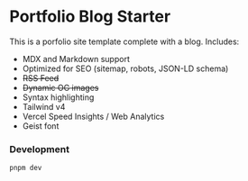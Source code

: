 # Portfolio Blog Starter

This is a porfolio site template complete with a blog. Includes:

- MDX and Markdown support
- Optimized for SEO (sitemap, robots, JSON-LD schema)
- ~~RSS Feed~~
- ~~Dynamic OG images~~
- Syntax highlighting
- Tailwind v4
- Vercel Speed Insights / Web Analytics
- Geist font


### Development

```bash
pnpm dev
```
